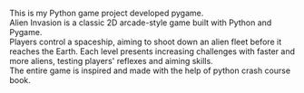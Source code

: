 This is my Python game project developed pygame.</br> Alien Invasion is a classic 2D arcade-style game built with Python and Pygame. </br>
Players control a spaceship, aiming to shoot down an alien fleet before it reaches the Earth. Each level presents increasing challenges with faster and more aliens,
testing players' reflexes and aiming skills.</br>The entire game is inspired and made with the help of python crash course book.
